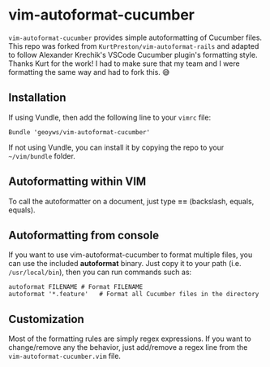 vim-autoformat-cucumber
====================

`vim-autoformat-cucumber` provides simple autoformatting of Cucumber files.
This repo was forked from `KurtPreston/vim-autoformat-rails` and adapted to follow Alexander Krechik's VSCode Cucumber plugin's formatting style.
Thanks Kurt for the work! I had to make sure that my team and I were formatting the same way and had to fork this. 😅

Installation
------------
If using Vundle, then add the following line to your ```vimrc``` file:

```
Bundle 'geoyws/vim-autoformat-cucumber'
```

If not using Vundle, you can install it by copying the repo to your ```~/vim/bundle``` folder.

Autoformatting within VIM
--------------------------
To call the autoformatter on a document, just type **\==** (backslash, equals, equals).

Autoformatting from console
------------------
If you want to use vim-autoformat-cucumber to format multiple files, you can use the included **autoformat** binary.  Just copy it to your path (i.e. ```/usr/local/bin```), then you can run commands such as:

```
autoformat FILENAME # Format FILENAME
autoformat '*.feature'   # Format all Cucumber files in the directory
```

Customization
-------------
Most of the formatting rules are simply regex expressions.  If you want to change/remove any the behavior, just add/remove a regex line from the ```vim-autoformat-cucumber.vim``` file.

